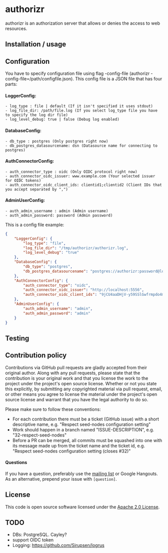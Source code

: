 # authorizr

authorizr is an authorization server that allows or denies the access to web resources.

## Installation / usage


## Configuration
You have to specify configuration file using flag -config-file (authorizr -config-file=/path/configfile.json). This config file is a JSON file that has four parts:

#### LoggerConfig:
    - log_type : file | default (If it isn't specified it uses stdout)
    - log_file_dir: /path/file.log (If you select log_type file you have to specify the log dir file)
    - log_level_debug: true | false (Debug log enabled)
#### DatabaseConfig:
    - db_type : postgres (Only postgres right now)
    - db_postgres_datasourcename: dsn (Datasource name for connecting to postgres)
#### AuthConnectorConfig:
    - auth_connector_type : oidc (Only OIDC protocol right now)
    - auth_connector_oidc_issuer: www.example.com (Your selected issuer for OIDC tokens)
    - auth_connector_oidc_client_ids: clientid1;clientid2 (Client IDs that you accept separated by ",")
#### AdminUserConfig:
    - auth_admin_username : admin (Admin username)
    - auth_admin_password: password (Admin password)

This is a config file example:

```json
{
    "LoggerConfig": {
        "log_type": "file",
        "log_file_dir": "/tmp/authorizr/authorizr.log",
        "log_level_debug": "true"
    },
    "DatabaseConfig": {
        "db_type": "postgres",
        "db_postgres_datasourcename": "postgres://authorizr:password@localhost:5432/authorizrdb?sslmode=disable"
    },
    "AuthConnectorConfig": {
        "auth_connector_type": "oidc",
        "auth_connector_oidc_issuer": "http://localhost:5556",
        "auth_connector_oidc_client_ids": "9jCU4aaDHjV-y59SSlGwfrmpdo4mIkGBW4E41QvI-X0=@127.0.0.1"
    },
    "AdminUserConfig": {
        "auth_admin_username": "admin",
        "auth_admin_password": "admin"
    }
}
```

## Testing


## Contribution policy

Contributions via GitHub pull requests are gladly accepted from their original author. Along with any pull requests, please state that the contribution is your original work and that you license the work to the project under the project's open source license. Whether or not you state this explicitly, by submitting any copyrighted material via pull request, email, or other means you agree to license the material under the project's open source license and warrant that you have the legal authority to do so.

Please make sure to follow these conventions:
- For each contribution there must be a ticket (GitHub issue) with a short descriptive name, e.g. "Respect seed-nodes configuration setting"
- Work should happen in a branch named "ISSUE-DESCRIPTION", e.g. "32-respect-seed-nodes"
- Before a PR can be merged, all commits must be squashed into one with its message made up from the ticket name and the ticket id, e.g. "Respect seed-nodes configuration setting (closes #32)"

#### Questions

If you have a question, preferably use the [mailing list](mailto:dev.whiterabbit@tecsisa.com) or Google Hangouts. As an alternative, prepend your issue with `[question]`.

## License

This code is open source software licensed under the [Apache 2.0 License](http://www.apache.org/licenses/LICENSE-2.0.html).

## TODO
- DBs: PostgreSQL. Cayley?
- support OIDC token
- Logging: https://github.com/Sirupsen/logrus
